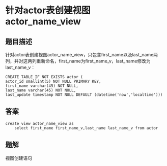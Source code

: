<!--
 * @Author: your name
 * @Date: 2020-09-21 17:24:24
 * @LastEditTime: 2020-09-29 10:26:59
 * @LastEditors: your name
 * @Description: In User Settings Edit
 * @FilePath: \database-sql-combat\38.针对actor表创建视图actor_name_view.md
-->
# 针对actor表创建视图actor_name_view

## 题目描述

针对actor表创建视图actor_name_view，只包含first_name以及last_name两列，并对这两列重新命名，first_name为first_name_v，last_name修改为last_name_v：

``` mysql
CREATE TABLE IF NOT EXISTS actor (
actor_id smallint(5) NOT NULL PRIMARY KEY,
first_name varchar(45) NOT NULL,
last_name varchar(45) NOT NULL,
last_update timestamp NOT NULL DEFAULT (datetime('now','localtime')))
```

## 答案

``` mysql
create view actor_name_view as
    select first_name first_name_v,last_name last_name_v from actor
```

## 题解

视图创建语句
